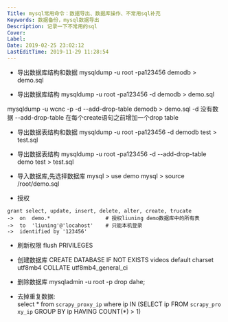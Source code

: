 ```yaml
---
Title: mysql常用命令：数据导出、数据库操作、不常用sql补充
Keywords: 数据备份，mysql数据导出
Description: 记录一下不常用的sql
Cover: 
Label: 
Date: 2019-02-25 23:02:12
LastEditTime: 2019-11-29 11:28:54
---
```


- 导出数据库结构和数据
 mysqldump -u root -pa123456 demodb > demo.sql

- 导出数据库结构
 mysqldump -u root -pa123456 -d demodb > demo.sql

 mysqldump -u wcnc -p -d --add-drop-table demodb > demo.sql
  -d 没有数据 --add-drop-table 在每个create语句之前增加一个drop table

- 导出数据表结构和数据
 mysqldump -u root -pa123456 -d demodb test > test.sql

- 导出数据表结构
 mysqldump -u root -pa123456 -d --add-drop-table demo test > test.sql

- 导入数据库,先选择数据库
mysql > use demo
mysql > source /root/demo.sql

- 授权
```
grant select, update, insert, delete, alter, create, trucate
->  on  demo.*                  # 授权liuning demo数据库中的所有表
->  to  'liuning'@'locahost'    # 只能本机登录
->  identified by '123456'
```

- 刷新权限
flush PRIVILEGES

- 创建数据库
CREATE DATABASE IF NOT EXISTS videos default charset utf8mb4 COLLATE utf8mb4_general_ci

- 删除数据库
mysqladmin -u root -p drop dahe;

- 去掉重复数据:
select * from `scrapy_proxy_ip` where ip IN (SELECT ip FROM `scrapy_proxy_ip` GROUP BY ip HAVING COUNT(*) > 1)

